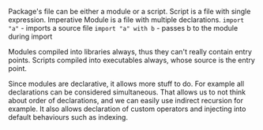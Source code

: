 Package's file can be either a module or a script.
Script is a file with single expression. Imperative
Module is a file with multiple declarations.
`import "a"` - imports a source file
`import "a" with b` - passes b to the module during import

Modules compiled into libraries always, thus they can't really contain entry points.
Scripts compiled into executables always, whose source is the entry point.

Since modules are declarative, it allows more stuff to do.
For example all declarations can be considered simultaneous.
That allows us to not think about order of declarations, and we can easily use indirect recursion for example.
It also allows declaration of custom operators and injecting into default behaviours such as indexing.

